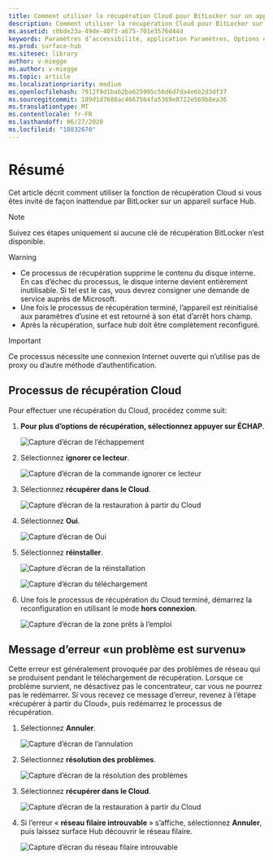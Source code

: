 ```yaml
---
title: Comment utiliser la récupération Cloud pour BitLocker sur un appareil SurfaceHub
description: Comment utiliser la récupération Cloud pour BitLocker sur un appareil SurfaceHub
ms.assetid: c0bde23a-49de-40f3-a675-701e3576d44d
keywords: Paramètres d’accessibilité, application Paramètres, Options d’ergonomie
ms.prod: surface-hub
ms.sitesec: library
author: v-miegge
ms.author: v-miegge
ms.topic: article
ms.localizationpriority: medium
ms.openlocfilehash: 7912f9d1bab2ba625995c56d6d7da4e6b2d3df37
ms.sourcegitcommit: 109d1d7608ac4667564fa5369e8722e569b8ea36
ms.translationtype: MT
ms.contentlocale: fr-FR
ms.lasthandoff: 06/27/2020
ms.locfileid: "10832670"
---
```

# Résumé

Cet article décrit comment utiliser la fonction de récupération Cloud si vous êtes invité de façon inattendue par BitLocker sur un appareil surface Hub.

> [!NOTE]
> Suivez ces étapes uniquement si aucune clé de récupération BitLocker n’est disponible.

> [!WARNING]
> * Ce processus de récupération supprime le contenu du disque interne. En cas d’échec du processus, le disque interne devient entièrement inutilisable. Si tel est le cas, vous devrez consigner une demande de service auprès de Microsoft.
> * Une fois le processus de récupération terminé, l’appareil est réinitialisé aux paramètres d’usine et est retourné à son état d’arrêt hors champ.
> * Après la récupération, surface hub doit être complètement reconfiguré.

> [!IMPORTANT]
> Ce processus nécessite une connexion Internet ouverte qui n’utilise pas de proxy ou d’autre méthode d’authentification.

## Processus de récupération Cloud

Pour effectuer une récupération du Cloud, procédez comme suit:

1. **Pour plus d’options de récupération, sélectionnez appuyer sur ÉCHAP**.

   ![Capture d’écran de l’échappement](images/01-escape.png)

1. Sélectionnez **ignorer ce lecteur**.

   ![Capture d’écran de la commande ignorer ce lecteur](images/02-skip-this-drive.png)

1. Sélectionnez **récupérer dans le Cloud**.

   ![Capture d’écran de la restauration à partir du Cloud](images/03-recover-from-cloud.png)

1. Sélectionnez **Oui**.

   ![Capture d’écran de Oui](images/04-yes.png)

1. Sélectionnez **réinstaller**.

   ![Capture d’écran de la réinstallation](images/05a-reinstall.png)

   ![Capture d’écran du téléchargement](images/05b-downloading.png)

1. Une fois le processus de récupération du Cloud terminé, démarrez la reconfiguration en utilisant le mode **hors connexion**.

   ![Capture d’écran de la zone prêts à l’emploi](images/06-out-of-box.png)

## Message d’erreur «un problème est survenu»

Cette erreur est généralement provoquée par des problèmes de réseau qui se produisent pendant le téléchargement de récupération. Lorsque ce problème survient, ne désactivez pas le concentrateur, car vous ne pourrez pas le redémarrer. Si vous recevez ce message d’erreur, revenez à l’étape «récupérer à partir du Cloud», puis redémarrez le processus de récupération.

1. Sélectionnez **Annuler**.

   ![Capture d’écran de l’annulation](images/07-cancel.png)

1. Sélectionnez **résolution des problèmes**.

   ![Capture d’écran de la résolution des problèmes](images/08-troubleshoot.png)

1. Sélectionnez **récupérer dans le Cloud**.

   ![Capture d’écran de la restauration à partir du Cloud](images/09-recover-from-cloud2.png)

1. Si l’erreur « **réseau filaire introuvable** » s’affiche, sélectionnez **Annuler**, puis laissez surface Hub découvrir le réseau filaire.

   ![Capture d’écran du réseau filaire introuvable](images/10-cancel.png)